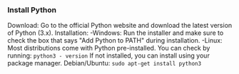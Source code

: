 ### Install Python
Download: Go to the official Python website and download the latest version of Python (3.x).
Installation: 
-Windows: Run the installer and make sure to check the box that says "Add Python to PATH" during installation.
-Linux: Most distributions come with Python pre-installed. You can check by running:
```python3 - version```
If not installed, you can install using your package manager.
Debian/Ubuntu:
```sudo apt-get install python3```